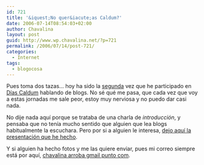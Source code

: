 ```yaml
---
id: 721
title: '&iquest;No quer&iacute;as Caldum?'
date: 2006-07-14T08:54:03+02:00
author: Chavalina
layout: post
guid: http://www.wp.chavalina.net/?p=721
permalink: /2006/07/14/post-721/
categories:
  - Internet
tags:
  - blogocosa
---
```

Pues toma dos tazas&#8230; hoy ha sido la <a href="http://chavalina.net/comentar.php?idpost=522" target="_blank">segunda</a> vez que he participado en <a href="http://diascaldum.um.es/" target="_blank">D&iacute;as Caldum</a> hablando de blogs. No s&eacute; qu&eacute; me pasa, que cada vez que voy a estas jornadas me sale peor, estoy muy nerviosa y no puedo dar casi nada.

No dije nada aqu&iacute; porque se trataba de una charla de _introducci&oacute;n_, y pensaba que no ten&iacute;a mucho sentido que alguien que lea blogs habitualmente la escuchara. Pero por si a alguien le interesa, <a href="http://www.chavalina.net/ficheros/caldum3.pdf" target="_blank">dejo aqu&iacute; la presentaci&oacute;n que he hecho</a>.

Y si alguien ha hecho fotos y me las quiere enviar, pues mi correo siempre est&aacute; por aqu&iacute;, <a href="mailto:chavalina@gmail.com" target="_blank">chavalina arroba gmail punto com</a>.
